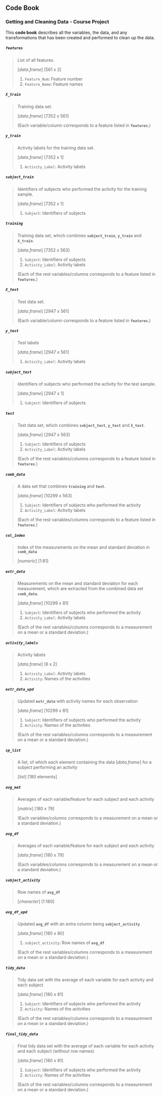 ## Code Book ##

### Getting and Cleaning Data - Course Project

This **code book** describes all the variables, the data, and any transformations that has been created and performed to clean up the data. 


##### `features`
> List of all features.
> 
> [*data.frame*] [561 x 2]
> 
> 1. `Feature_Num`: Feature number
> 2. `Feature_Name`: Feature names


##### `X_train`
> Training data set.
> 
> [*data.frame*] [7352 x 561]
> 
> (Each variable/column corresponds to a feature listed in **`features`**.)


##### `y_train`
> Activity labels for the training data set.
> 
> [*data.frame*] [7352 x 1]
> 
> 1. `Activity_Label`: Activity labels


##### `subject_train`
> Identifiers of subjects who performed the activity for the training sample.
> 
> [*data.frame*] [7352 x 1]
> 
> 1. `Subject`: Identifiers of subjects


##### `training`
> Training data set, which combines **`subject_train`**, **`y_train`** and **`X_train`**.
> 
> [*data.frame*] [7352 x 563]
> 
> 1. `Subject`: Identifiers of subjects
> 2. `Activity_Label`: Activity labels
> 
> (Each of the rest variables/columns corresponds to a feature listed in **`features`**.)


##### `X_test`
> Test data set.
> 
> [*data.frame*] [2947 x 561]
> 
> (Each variable/column corresponds to a feature listed in **`features`**.)


##### `y_test`
> Test labels
> 
> [*data.frame*] [2947 x 561]
> 
> 1. `Activity_Label`: Activity labels


##### `subject_test`
> Identifiers of subjects who performed the activity for the test sample.
> 
> [*data.frame*] [2947 x 1]
> 
> 1. `Subject`: Identifiers of subjects


##### `test`
> Test data set, which combines **`subject_test`**, **`y_test`** and **`X_test`**.
> 
> [*data.frame*] [2947 x 563]
> 
> 1. `Subject`: Identifiers of subjects
> 2. `Activity_Label`: Activity labels
> 
> (Each of the rest variables/columns corresponds to a feature listed in **`features`**.)


##### `comb_data`
> A data set that combines **`training`** and **`test`**.
> 
> [*data.frame*] [10299 x 563]
> 
> 1. `Subject`: Identifiers of subjects who performed the activity
> 2. `Activity_Label`: Activity labels
> 
> (Each of the rest variables/columns corresponds to a feature listed in **`features`**.) 


##### `col_index`
> Index of the measurements on the mean and standard deviation in **`comb_data`**
> 
> [*numeric*] [1:81]


##### `extr_data`
> Measurements on the mean and standard deviation for each measurement, which are extracted from the combined data set **`comb_data`**.
> 
> [*data.frame*] [10299 x 81]
> 
> 1. `Subject`: Identifiers of subjects who performed the activity
> 2. `Activity_Label`: Activity labels
> 
> (Each of the rest variables/columns corresponds to a measurement on a mean or a standard deviation.)


##### `activity_labels`
> Activity labels
> 
> [*data.frame*] [6 x 2]
> 
> 1. `Activity_Label`: Activity labels
> 2. `Activity`: Names of the activities


##### `extr_data_upd`
> Updated **`extr_data`** with activity names for each observation
> 
> [*data.frame*] [10299 x 81]
> 
> 1. `Subject`: Identifiers of subjects who performed the activity
> 2. `Activity`: Names of the activities
> 
> (Each of the rest variables/columns corresponds to a measurement on a mean or a standard deviation.)


##### `sp_list`
> A list, of which each element containing the data [*data.frame*] for a subject performing an activity
> 
> [*list*] [180 elements]


##### `avg_mat`
> Averages of each variable/feature for each subject and each activity
> 
> [*matrix*] [180 x 79]
> 
> (Each variables/columns corresponds to a measurement on a mean or a standard deviation.)


##### `avg_df`
> Averages of each variable/feature for each subject and each activity
> 
> [*data.frame*] [180 x 79]
> 
> (Each variables/columns corresponds to a measurement on a mean or a standard deviation.)


##### `subject_activity`
> Row names of **`avg_df`**
> 
> [*character*] [1:180]


##### `avg_df_upd`
> Updated **`avg_df`** with an extra column being **`subject_activity`**
> 
> [*data.frame*] [180 x 80]
> 
> 1. `subject_activity`: Row names of **`avg_df`**
> 
> (Each of the rest variables/columns corresponds to a measurement on a mean or a standard deviation.)


##### `tidy_data`
> Tidy data set with the average of each variable for each activity and each subject
> 
> [*data.frame*] [180 x 81]
> 
> 1. `Subject`: Identifiers of subjects who performed the activity
> 2. `Activity`: Names of the activities
> 
> (Each of the rest variables/columns corresponds to a measurement on a mean or a standard deviation.)


##### `final_tidy_data`
> Final tidy data set with the average of each variable for each activity and each subject (without row names)
> 
> [*data.frame*] [180 x 81]
> 
> 1. `Subject`: Identifiers of subjects who performed the activity
> 2. `Activity`: Names of the activities
> 
> (Each of the rest variables/columns corresponds to a measurement on a mean or a standard deviation.)

